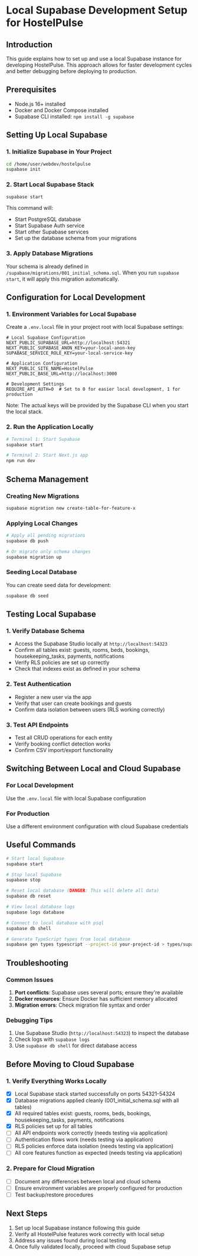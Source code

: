 # Local Supabase Development Setup for HostelPulse

## Introduction
This guide explains how to set up and use a local Supabase instance for developing HostelPulse. This approach allows for faster development cycles and better debugging before deploying to production.

## Prerequisites
- Node.js 16+ installed
- Docker and Docker Compose installed
- Supabase CLI installed: `npm install -g supabase`

## Setting Up Local Supabase

### 1. Initialize Supabase in Your Project
```bash
cd /home/user/webdev/hostelpulse
supabase init
```

### 2. Start Local Supabase Stack
```bash
supabase start
```

This command will:
- Start PostgreSQL database
- Start Supabase Auth service
- Start other Supabase services
- Set up the database schema from your migrations

### 3. Apply Database Migrations
Your schema is already defined in `/supabase/migrations/001_initial_schema.sql`. When you run `supabase start`, it will apply this migration automatically.

## Configuration for Local Development

### 1. Environment Variables for Local Supabase
Create a `.env.local` file in your project root with local Supabase settings:

```env
# Local Supabase Configuration
NEXT_PUBLIC_SUPABASE_URL=http://localhost:54321
NEXT_PUBLIC_SUPABASE_ANON_KEY=your-local-anon-key
SUPABASE_SERVICE_ROLE_KEY=your-local-service-key

# Application Configuration
NEXT_PUBLIC_SITE_NAME=HostelPulse
NEXT_PUBLIC_BASE_URL=http://localhost:3000

# Development Settings
REQUIRE_API_AUTH=0  # Set to 0 for easier local development, 1 for production
```

Note: The actual keys will be provided by the Supabase CLI when you start the local stack.

### 2. Run the Application Locally
```bash
# Terminal 1: Start Supabase
supabase start

# Terminal 2: Start Next.js app
npm run dev
```

## Schema Management

### Creating New Migrations
```bash
supabase migration new create-table-for-feature-x
```

### Applying Local Changes
```bash
# Apply all pending migrations
supabase db push

# Or migrate only schema changes
supabase migration up
```

### Seeding Local Database
You can create seed data for development:
```bash
supabase db seed
```

## Testing Local Supabase

### 1. Verify Database Schema
- Access the Supabase Studio locally at `http://localhost:54323`
- Confirm all tables exist: guests, rooms, beds, bookings, housekeeping_tasks, payments, notifications
- Verify RLS policies are set up correctly
- Check that indexes exist as defined in your schema

### 2. Test Authentication
- Register a new user via the app
- Verify that user can create bookings and guests
- Confirm data isolation between users (RLS working correctly)

### 3. Test API Endpoints
- Test all CRUD operations for each entity
- Verify booking conflict detection works
- Confirm CSV import/export functionality

## Switching Between Local and Cloud Supabase

### For Local Development
Use the `.env.local` file with local Supabase configuration

### For Production
Use a different environment configuration with cloud Supabase credentials

## Useful Commands

```bash
# Start local Supabase
supabase start

# Stop local Supabase
supabase stop

# Reset local database (DANGER: This will delete all data)
supabase db reset

# View local database logs
supabase logs database

# Connect to local database with psql
supabase db shell

# Generate TypeScript types from local database
supabase gen types typescript --project-id your-project-id > types/supabase.ts
```

## Troubleshooting

### Common Issues

1. **Port conflicts**: Supabase uses several ports; ensure they're available
2. **Docker resources**: Ensure Docker has sufficient memory allocated
3. **Migration errors**: Check migration file syntax and order

### Debugging Tips

1. Use Supabase Studio (`http://localhost:54323`) to inspect the database
2. Check logs with `supabase logs`
3. Use `supabase db shell` for direct database access

## Before Moving to Cloud Supabase

### 1. Verify Everything Works Locally
- [x] Local Supabase stack started successfully on ports 54321-54324
- [x] Database migrations applied cleanly (001_initial_schema.sql with all tables)
- [x] All required tables exist: guests, rooms, beds, bookings, housekeeping_tasks, payments, notifications
- [x] RLS policies set up for all tables
- [ ] All API endpoints work correctly (needs testing via application)
- [ ] Authentication flows work (needs testing via application)
- [ ] RLS policies enforce data isolation (needs testing via application)
- [ ] All core features function as expected (needs testing via application)

### 2. Prepare for Cloud Migration
- [ ] Document any differences between local and cloud schema
- [ ] Ensure environment variables are properly configured for production
- [ ] Test backup/restore procedures

## Next Steps
1. Set up local Supabase instance following this guide
2. Verify all HostelPulse features work correctly with local setup
3. Address any issues found during local testing
4. Once fully validated locally, proceed with cloud Supabase setup